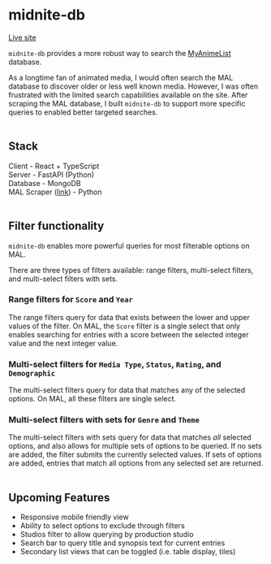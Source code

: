 # midnite-db

[Live site](https://www.midnite-db.com)  

`midnite-db` provides a more robust way to search the [MyAnimeList](https://myanimelist.net/anime.php) database.

As a longtime fan of animated media, I would often search the MAL database to discover older or less well known media. However, I was often frustrated with the limited search capabilities available on the site. After scraping the MAL database, I built `midnite-db` to support more specific queries to enabled better targeted searches.
<br>
<br>
## Stack

Client - React + TypeScript  
Server - FastAPI (Python)  
Database - MongoDB  
MAL Scraper ([link](https://github.com/jkim421/midnite-scraper)) - Python
<br>
<br>
## Filter functionality

`midnite-db` enables more powerful queries for most filterable options on MAL.  

There are three types of filters available: range filters, multi-select filters, and multi-select filters with sets.
<br>
### Range filters for `Score` and `Year`

The range filters query for data that exists between the lower and upper values of the filter.  On MAL, the `Score` filter is a single select that only enables searching for entries with a score between the selected integer value and the next integer value.
<br>
### Multi-select filters for `Media Type`, `Status`, `Rating`, and `Demographic`

The multi-select filters query for data that matches any of the selected options. On MAL, all these filters are single select.
<br>
### Multi-select filters with sets for `Genre` and `Theme`

The multi-select filters with sets query for data that matches _all_ selected options, and also allows for multiple sets of options to be queried. If no sets are added, the filter submits the currently selected values. If sets of options are added, entries that match all options from any selected set are returned.
<br>
<br>
## Upcoming Features
- Responsive mobile friendly view
- Ability to select options to exclude through filters
- Studios filter to allow querying by production studio
- Search bar to query title and synopsis text for current entries
- Secondary list views that can be toggled (i.e. table display, tiles)
